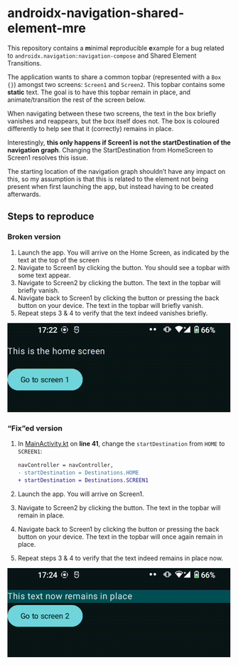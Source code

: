 # androidx-navigation-shared-element-mre

This repository contains a **m**inimal **r**eproducible **e**xample for a bug related to `androidx.navigation:navigation-compose` and Shared Element Transitions.

The application wants to share a common topbar (represented with a `Box {}`) amongst two screens: `Screen1` and `Screen2`. This topbar contains some **static** text. The goal is to have this topbar remain in place, and animate/transition the rest of the screen below.

When navigating between these two screens, the text in the box briefly vanishes and reappears, but the box itself does not. The box is coloured differently to help see that it (correctly) remains in place.

Interestingly, **this only happens if Screen1 is not the startDestination of the navigation graph**. Changing the StartDestination from HomeScreen to Screen1 resolves this issue.

The starting location of the navigation graph shouldn’t have any impact on this, so my assumption is that this is related to the element not being present when first launching the app, but instead having to be created afterwards.

## Steps to reproduce

### Broken version

1. Launch the app. You will arrive on the Home Screen, as indicated by the text at the top of the screen
2. Navigate to Screen1 by clicking the button. You should see a topbar with some text appear.
3. Navigate to Screen2 by clicking the button. The text in the topbar will briefly vanish.
4. Navigate back to Screen1 by clicking the button or pressing the back button on your device. The text in the topbar will briefly vanish.
5. Repeat steps 3 & 4 to verify that the text indeed vanishes briefly.

![bug](./assets/bug.gif)

### “Fix”ed version

1. In [MainActivity.kt](./app/src/main/java/io/github/stijndcl/mre/MainActivity.kt) on **line 41**, change the `startDestination` from `HOME` to `SCREEN1`:

   ```diff
   navController = navController,
   - startDestination = Destinations.HOME
   + startDestination = Destinations.SCREEN1
   ```

2. Launch the app. You will arrive on Screen1.

3. Navigate to Screen2 by clicking the button. The text in the topbar will remain in place.

4. Navigate back to Screen1 by clicking the button or pressing the back button on your device. The text in the topbar will once again remain in place.

5. Repeat steps 3 & 4 to verify that the text indeed remains in place now.

![fixed](./assets/fixed.gif)
